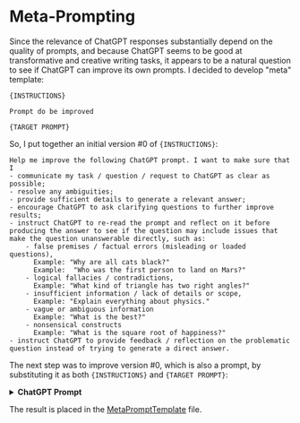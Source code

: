 # Meta-Prompting

Since the relevance of ChatGPT responses substantially depend on the quality of prompts, and because ChatGPT seems to be good at  transformative and creative writing tasks, it appears to be a natural question to see if ChatGPT can improve its own prompts. I decided to develop "meta" template:

```
{INSTRUCTIONS}

Prompt do be improved

{TARGET PROMPT}
```

So, I put together an initial version #0 of `{INSTRUCTIONS}`:

```
Help me improve the following ChatGPT prompt. I want to make sure that I
- communicate my task / question / request to ChatGPT as clear as possible;
- resolve any ambiguities;
- provide sufficient details to generate a relevant answer;
- encourage ChatGPT to ask clarifying questions to further improve results;
- instruct ChatGPT to re-read the prompt and reflect on it before producing the answer to see if the question may include issues that make the question unanswerable directly, such as:
    - false premises / factual errors (misleading or loaded questions),
      Example: "Why are all cats black?"
      Example:  "Who was the first person to land on Mars?"
    - logical fallacies / contradictions,
      Example: "What kind of triangle has two right angles?"
    - insufficient information / lack of details or scope,
      Example: "Explain everything about physics."
    - vague or ambiguous information
      Example: "What is the best?"
    - nonsensical constructs
      Example: "What is the square root of happiness?"
- instruct ChatGPT to provide feedback / reflection on the problematic question instead of trying to generate a direct answer.
```

The next step was to improve version #0, which is also a prompt, by substituting it as both `{INSTRUCTIONS}` and `{TARGET PROMPT}`:

<details>
<summary><b>ChatGPT Prompt</b></summary>
Help me improve the following ChatGPT prompt. I want to make sure that I
- communicate my task / question / request to ChatGPT as clear as possible;
- resolve any ambiguities;
- provide sufficient details to generate a relevant answer;
- encourage ChatGPT to ask clarifying questions to further improve results;
- instruct ChatGPT to re-read the prompt and reflect on it before producing the answer to see if the question may include issues that make the question unanswerable directly, such as:
    - false premises / factual errors (misleading or loaded questions),
      Example: "Why are all cats black?"
      Example:  "Who was the first person to land on Mars?"
    - logical fallacies / contradictions,
      Example: "What kind of triangle has two right angles?"
    - insufficient information / lack of details or scope,
      Example: "Explain everything about physics."
    - vague or ambiguous information
      Example: "What is the best?"
    - nonsensical constructs
      Example: "What is the square root of happiness?"
- instruct ChatGPT to provide feedback / reflection on the problematic question instead of trying to generate a direct answer.

## Prompt to be improved

Help me improve the following ChatGPT prompt. I want to make sure that I
- communicate my task / question / request to ChatGPT as clear as possible;
- resolve any ambiguities;
- provide sufficient details to generate a relevant answer;
- encourage ChatGPT to ask clarifying questions to further improve results;
- instruct ChatGPT to re-read the prompt and reflect on it before producing the answer to see if the question may include issues that make the question unanswerable directly, such as:
    - false premises / factual errors (misleading or loaded questions),
      Example: "Why are all cats black?"
      Example:  "Who was the first person to land on Mars?"
    - logical fallacies / contradictions,
      Example: "What kind of triangle has two right angles?"
    - insufficient information / lack of details or scope,
      Example: "Explain everything about physics."
    - vague or ambiguous information
      Example: "What is the best?"
    - nonsensical constructs
      Example: "What is the square root of happiness?"
- instruct ChatGPT to provide feedback / reflection on the problematic question instead of trying to generate a direct answer.
</details>

The result is placed in the [MetaPromptTemplate] file.


<!-- References -->

[MetaPromptTemplate]: https://github.com/pchemguy/ChatGPTExploratoryPrompting/blob/main/Technical/MetaPromptTemplate.md
